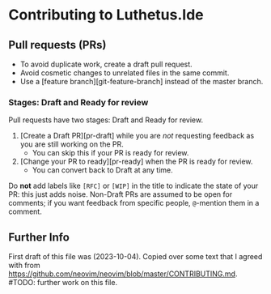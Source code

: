 Contributing to Luthetus.Ide
============================

Pull requests (PRs)
---------------------

- To avoid duplicate work, create a draft pull request.
- Avoid cosmetic changes to unrelated files in the same commit.
- Use a [feature branch][git-feature-branch] instead of the master branch.

### Stages: Draft and Ready for review

Pull requests have two stages: Draft and Ready for review.

1. [Create a Draft PR][pr-draft] while you are _not_ requesting feedback as
  you are still working on the PR.
    - You can skip this if your PR is ready for review.
2. [Change your PR to ready][pr-ready] when the PR is ready for review.
    - You can convert back to Draft at any time.

Do __not__ add labels like `[RFC]` or `[WIP]` in the title to indicate the
state of your PR: this just adds noise. Non-Draft PRs are assumed to be open
for comments; if you want feedback from specific people, `@`-mention them in
a comment.

Further Info
------------

First draft of this file was (2023-10-04). Copied over some text that I agreed with from https://github.com/neovim/neovim/blob/master/CONTRIBUTING.md. #TODO: further work on this file.